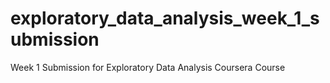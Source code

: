 # exploratory_data_analysis_week_1_submission
Week 1 Submission for Exploratory Data Analysis Coursera Course
